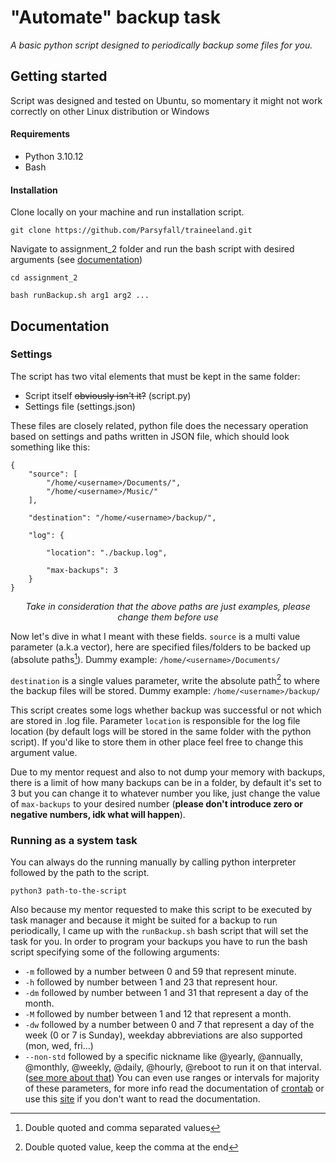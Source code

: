 
# "Automate" backup task

_A basic python script designed to periodically backup some files for you._

## Getting started
Script was designed and tested on Ubuntu, so momentary it might not work correctly on other Linux distribution or Windows
#### Requirements
- Python 3.10.12
- Bash
#### Installation
Clone locally on your machine and run installation script.
```
git clone https://github.com/Parsyfall/traineeland.git
```
Navigate to assignment_2 folder and run the bash script with desired arguments (see [documentation](running-as-a-system-task)) 
```
cd assignment_2
```
```
bash runBackup.sh arg1 arg2 ...
```
## Documentation
### Settings
The script has two vital elements that must be kept in the same folder:
- Script itself ~~obviously isn't it?~~ (script.py)
- Settings file (settings.json)

These files are closely related, python file does the necessary operation based on settings and paths written in JSON file, which should look something like this: 
```
{
	"source": [
		"/home/<username>/Documents/",
		"/home/<username>/Music/"
	],
	
	"destination": "/home/<username>/backup/",

	"log": {

		"location": "./backup.log",

		"max-backups": 3
	}
}
```
<p align="center"><i>Take in consideration that the above paths are just examples, please change them before use</i></p>

Now let's dive in what I meant with these fields.
`source` is a multi value parameter (a.k.a vector), here are specified files/folders to be backed up (absolute paths[^1]). Dummy example: `/home/<username>/Documents/`

`destination` is a single values parameter, write the absolute path[^2] to where the backup files will be stored. Dummy example: `/home/<username>/backup/`

This script creates some logs whether backup was successful or not which are stored in .log file.
Parameter `location` is responsible for the log file location (by default logs will be stored in the same folder with the python script). If you'd like to store them in other place feel free to change this argument value.

Due to my mentor request and also to not dump your memory with backups, there is a limit of how many backups can be in a folder, by default it's set to 3 but you can change it to whatever number you like, just change the value of `max-backups` to your desired number (**please don't introduce zero or negative numbers, idk what will happen**).

### Running as a system task
You can always do the running manually by calling python interpreter followed by the path to the script.
```
python3 path-to-the-script
```
Also because my mentor requested to make this script to be executed by task manager and because it might be suited for a backup to run periodically, I came up with the `runBackup.sh` bash script that will set the task for you.
In order to program your backups you have to run the bash script specifying some of the following arguments:
- `-m` followed by a number between 0 and 59 that represent minute.
- `-h` followed by number between 1 and 23 that represent hour.
- `-dm` followed by number between 1 and 31 that represent a day of the month.
- `-M` followed by number between 1 and 12 that represent a month.
- `-dw` followed by a number between 0 and 7 that represent a day of the week (0 or 7 is Sunday), weekday abbreviations are also supported (mon, wed, fri...)
- `--non-std` followed by a specific nickname like @yearly, @annually, @monthly, @weekly, @daily, @hourly, @reboot to run it on that interval. ([see more about that](https://man7.org/linux/man-pages/man5/crontab.5.html#EXTENSIONS))
You can even use ranges or intervals for majority of these parameters, for more info read the documentation of [crontab](https://man7.org/linux/man-pages/man5/crontab.5.html#DESCRIPTION) or use this [site](https://crontab.guru/) if you don't want to read the documentation. 


[^1]: Double quoted and comma separated values
[^2]: Double quoted value, keep the comma at the end
